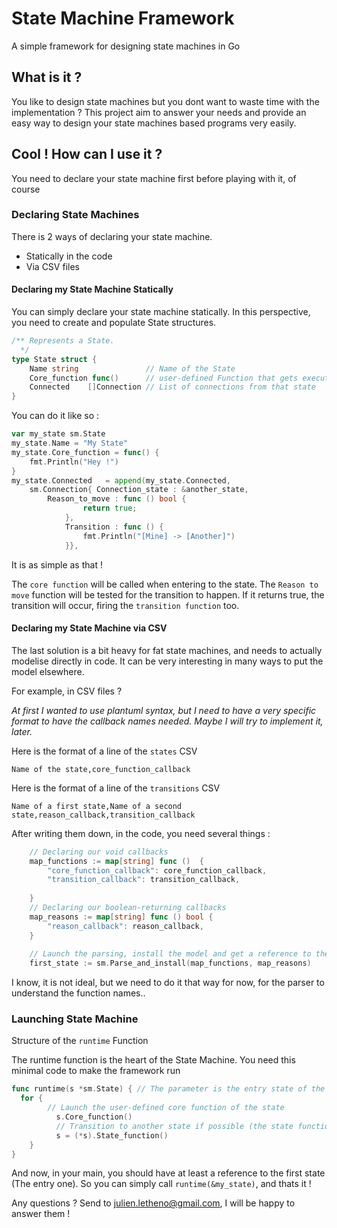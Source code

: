 # State Machine Framework
A simple framework for designing state machines in Go

## What is it ?

You like to design state machines but you dont want to waste time with the implementation ? 
This project aim to answer your needs and provide an easy way to design your state machines based programs very easily.

## Cool ! How can I use it ?

You need to declare your state machine first before playing with it, of course

### Declaring State Machines

There is 2 ways of declaring your state machine.
* Statically in the code
* Via CSV files

#### Declaring my State Machine Statically

You can simply declare your state machine statically. In this perspective, you need to create and populate State structures.

```go
/** Represents a State.
  */
type State struct {
	Name string               // Name of the State
	Core_function func()      // user-defined Function that gets executed when you enter that state. 
	Connected    []Connection // List of connections from that state
}
```

You can do it like so : 

```go
var my_state sm.State
my_state.Name = "My State"
my_state.Core_function = func() {
	fmt.Println("Hey !")
}
my_state.Connected   = append(my_state.Connected, 
    sm.Connection{ Connection_state : &another_state,
        Reason_to_move : func () bool { 
                return true;
            },
            Transition : func () {
                fmt.Println("[Mine] -> [Another]")
            }},
```
It is as simple as that !

The `core function` will be called when entering to the state.
The `Reason to move` function will be tested for the transition to happen. If it returns true, the transition will occur, firing the `transition function` too.

#### Declaring my State Machine via CSV 

The last solution is a bit heavy for fat state machines, and needs to actually modelise directly in code.
It can be very interesting in many ways to put the model elsewhere.

For example, in CSV files ?

*At first I wanted to use plantuml syntax, but I need to have a very specific format to have the callback names needed. Maybe I will try to implement it, later.*

Here is the format of a line of the `states` CSV
```csv
Name of the state,core_function_callback
```

Here is the format of a line of the `transitions` CSV
```csv
Name of a first state,Name of a second state,reason_callback,transition_callback
```

After writing them down, in the code, you need several things :
```go
    // Declaring our void callbacks
	map_functions := map[string] func ()  {
		"core_function_callback": core_function_callback,
		"transition_callback": transition_callback,
		
	}
	// Declaring our boolean-returning callbacks
	map_reasons := map[string] func () bool {
		"reason_callback": reason_callback,
	}
	
	// Launch the parsing, install the model and get a reference to the first state
	first_state := sm.Parse_and_install(map_functions, map_reasons)
```

I know, it is not ideal, but we need to do it that way for now, for the parser to understand the function names..


### Launching State Machine

Structure of the `runtime` Function

The runtime function is the heart of the State Machine. You need this minimal code to make the framework run
```go
func runtime(s *sm.State) { // The parameter is the entry state of the SM.
  for {
	    // Launch the user-defined core function of the state 
		  s.Core_function()
		  // Transition to another state if possible (the state function will take care of everything)
		  s = (*s).State_function()
	}
}
```

And now, in your main, you should have at least a reference to the first state (The entry one).
So you can simply call `runtime(&my_state)`, and thats it !

Any questions ?
Send to julien.letheno@gmail.com, I will be happy to answer them !
